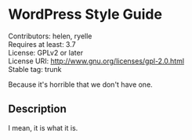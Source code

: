 # WordPress Style Guide #
Contributors: helen, ryelle  
Requires at least: 3.7  
License: GPLv2 or later  
License URI: http://www.gnu.org/licenses/gpl-2.0.html  
Stable tag: trunk  

Because it's horrible that we don't have one.


## Description ##

I mean, it is what it is.
